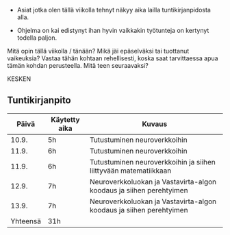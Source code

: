 - Asiat jotka olen tällä viikolla tehnyt näkyy aika lailla tuntikirjanpidosta alla.
  
- Ohjelma on kai edistynyt ihan hyvin vaikkakin työtunteja on kertynyt todella paljon.
  
Mitä opin tällä viikolla / tänään?
Mikä jäi epäselväksi tai tuottanut vaikeuksia?
Vastaa tähän kohtaan rehellisesti, koska saat tarvittaessa apua tämän kohdan perusteella.
Mitä teen seuraavaksi?

KESKEN
## Tuntikirjanpito

| Päivä | Käytetty aika | Kuvaus |
| ----- | ------------- | ------ |
| 10.9.  | 5h            | Tutustuminen neuroverkkoihin |
| 11.9.  | 6h            | Tutustuminen neuroverkkoihin |
| 11.9.  | 6h            | Tutustuminen neuroverkkoihin ja siihen liittyvään matematiikkaan |
| 12.9.  | 7h            | Neuroverkkoluokan ja Vastavirta-algon koodaus ja siihen perehtyimen |
| 13.9.  | 7h            | Neuroverkkoluokan ja Vastavirta-algon koodaus ja siihen perehtyimen |
| Yhteensä | 31h         |        |
